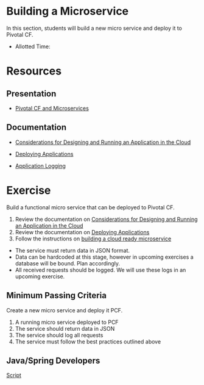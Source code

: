 Building a Microservice
==

In this section, students will build a new micro service and deploy it to Pivotal CF.

* Allotted Time: 

# Resources

## Presentation

* [Pivotal CF and Microservices](https://github.com/Pivotal-Field-Engineering/alliances-immersion/tree/master/microservice/ArchForCDMicroservices.key)

## Documentation

* [Considerations for Designing and Running an Application in the Cloud](http://docs.pivotal.io/pivotalcf/devguide/deploy-apps/prepare-to-deploy.html)  

* [Deploying Applications](http://docs.pivotal.io/pivotalcf/devguide/deploy-apps/)  

* [Application Logging](http://docs.pivotal.io/pivotalcf/devguide/deploy-apps/streaming-logs.html)

# Exercise

Build a functional micro service that can be deployed to Pivotal CF.

1. Review the documentation on [Considerations for Designing and Running an Application in the Cloud](http://docs.pivotal.io/pivotalcf/devguide/deploy-apps/prepare-to-deploy.html)  
2.  Review the documentation on [Deploying Applications](http://docs.pivotal.io/pivotalcf/devguide/deploy-apps/)  
3. Follow the instructions on [building a cloud ready microservice](script.adoc)


* The service must return data in JSON format.  
* Data can be hardcoded at this stage, however in upcoming exercises a database will be bound.  Plan accordingly.
* All received requests should be logged.  We will use these logs in an upcoming exercise.

## Minimum Passing Criteria

Create a new micro service and deploy it PCF.

1. A running micro service deployed to PCF
2. The service should return data in JSON
3. The service should log all requests
4. The service must follow the best practices outlined above

## Java/Spring Developers

[Script](https://github.com/cf-platform-eng/spring-boot-cities/blob/master/cities-service/demo-script.adoc)
